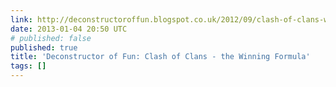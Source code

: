 ```yaml
---
link: http://deconstructoroffun.blogspot.co.uk/2012/09/clash-of-clans-winning-formula.html
date: 2013-01-04 20:50 UTC
# published: false
published: true
title: 'Deconstructor of Fun: Clash of Clans - the Winning Formula'
tags: []
---
```



